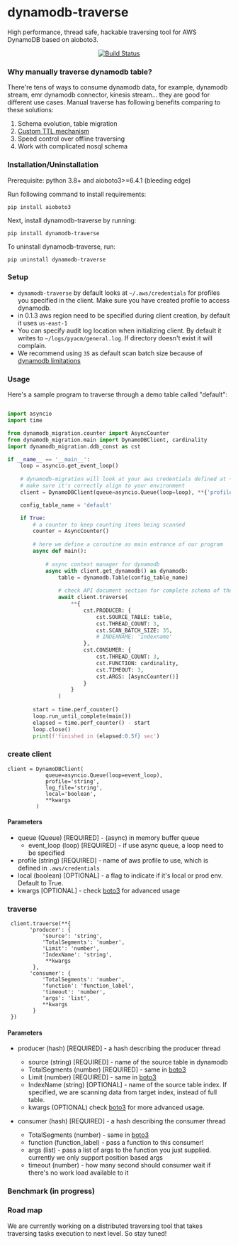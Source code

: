 # dynamodb-traverse
High performance, thread safe, hackable traversing tool for AWS DynamoDB based on aioboto3.
<p align="center">
<a href="https://travis-ci/holyshipt/dynamodb_traverse"><img alt="Build Status" src="https://travis-ci.org/holyshipt/dynamodb_traverse.svg?branch=master"></a>
</p>

### Why manually traverse dynamodb table?
There're tens of ways to consume dynamodb data, for example, dynamodb stream, emr dynamodb connector, kinesis stream... they are good for different use cases. Manual traverse has following benefits comparing to these solutions:
1. Schema evolution, table migration 
2. [Custom TTL mechanism](https://www.linkedin.com/pulse/top-reasons-why-you-should-implement-your-own-ttl-mechanism-he/)
3. Speed control over offline traversing
4. Work with complicated nosql schema 


### Installation/Uninstallation
Prerequisite: python 3.8+ and aioboto3>=6.4.1 (bleeding edge)

Run following command to install requirements:

`pip install aioboto3`

Next, install dynamodb-traverse by running:

`pip install dynamodb-traverse`

To uninstall dynamodb-traverse, run:

`pip uninstall dynamodb-traverse`

### Setup
* `dynamodb-traverse` by default looks at `~/.aws/credentials` for profiles you specified in the client. Make sure you have created profile to access dynamodb. 
* in 0.1.3 aws region need to be specified during client creation, by default it uses `us-east-1`
* You can specify audit log location when initializing client. By default it writes to `~/logs/pyacm/general.log`. If directory doesn't exist it will complain.
* We recommend using `35` as default scan batch size because of [dynamodb limitations](https://docs.aws.amazon.com/amazondynamodb/latest/developerguide/Limits.html)

### Usage

Here's a sample program to traverse through a demo table called "default":
```python

import asyncio
import time

from dynamodb_migration.counter import AsyncCounter
from dynamodb_migration.main import DynamoDBClient, cardinality
import dynamodb_migration.ddb_const as cst

if __name__ == '__main__':
    loop = asyncio.get_event_loop()
    
    # dynamodb-migration will look at your aws credentials defined at ~/.aws/credentials and pick up a profile named 'prod-api'
    # make sure it's correctly align to your environment
    client = DynamoDBClient(queue=asyncio.Queue(loop=loop), **{'profile': 'prod-api'})

    config_table_name = 'default'

    if True:
        # a counter to keep counting items being scanned
        counter = AsyncCounter()
        
        # here we define a coroutine as main entrance of our program
        async def main():
        
            # async context manager for dynamodb 
            async with client.get_dynamodb() as dynamodb:
                table = dynamodb.Table(config_table_name)
                
                # check API document section for complete schema of the parameters 
                await client.traverse(
                    **{
                        cst.PRODUCER: {
                            cst.SOURCE_TABLE: table,
                            cst.THREAD_COUNT: 3,
                            cst.SCAN_BATCH_SIZE: 35,
                            # INDEXNAME: 'indexname'
                        },
                        cst.CONSUMER: {
                            cst.THREAD_COUNT: 3,
                            cst.FUNCTION: cardinality,
                            cst.TIMEOUT: 3,
                            cst.ARGS: [AsyncCounter()]
                        }
                    }
                )
        
        start = time.perf_counter()
        loop.run_until_complete(main())
        elapsed = time.perf_counter() - start
        loop.close()
        print(f'finished in {elapsed:0.5f} sec')
```

### create client
```
client = DynamoDBClient(
            queue=asyncio.Queue(loop=event_loop), 
            profile='string',
            log_file='string',
            local='boolean',
            **kwargs
         )
```

#### Parameters
* queue (Queue) [REQUIRED] - (async) in memory buffer queue 
    * event_loop (loop) [REQUIRED] - if use async queue, a loop need to be specified
* profile (string) [REQUIRED] - name of aws profile to use, which is defined in `.aws/credentials`
* local (boolean) [OPTIONAL] - a flag to indicate if it's local or prod env. Default to True.
* kwargs [OPTIONAL] - check [boto3](https://boto3.amazonaws.com/v1/documentation/api/latest/reference/services/dynamodb.html#client) for advanced usage

### traverse
```
 client.traverse(**{
       'producer': {
           'source': 'string',
           'TotalSegments': 'number',
           'Limit': 'number',
           'IndexName': 'string',
            **kwargs
        },
       'consumer': {
           'TotalSegments': 'number',
           'function': 'function_label',
           'timeout': 'number',
           'args': 'list',
           **kwargs
        }
 })
```

#### Parameters
* producer (hash) [REQUIRED] - a hash describing the producer thread
    * source (string) [REQUIRED] - name of the source table in dynamodb
    * TotalSegments (number) [REQUIRED] - same in [boto3](https://boto3.amazonaws.com/v1/documentation/api/latest/reference/services/dynamodb.html#DynamoDB.Client.scan)
    * Limit (number) [REQUIRED] - same in [boto3](https://boto3.amazonaws.com/v1/documentation/api/latest/reference/services/dynamodb.html#DynamoDB.Client.scan)
    * IndexName (string) [OPTIONAL] - name of the source table index. If specified, we are scanning data from target index, instead of full table. 
    * kwargs (OPTIONAL) check [boto3](https://boto3.amazonaws.com/v1/documentation/api/latest/reference/services/dynamodb.html#DynamoDB.Client.scan) for more advanced usage.
    
* consumer (hash) [REQUIRED] - a hash describing the consumer thread
    * TotalSegments (number) - same in [boto3](https://boto3.amazonaws.com/v1/documentation/api/latest/reference/services/dynamodb.html#DynamoDB.Client.scan)
    * function (function_label) - pass a function to this consumer!
    * args (list) - pass a list of args to the function you just supplied. currently we only support position based args
    * timeout (number) - how many second should consumer wait if there's no work load available to it

### Benchmark (in progress)

### Road map
We are currently working on a distributed traversing tool that takes traversing tasks execution to next level. So stay tuned!  


